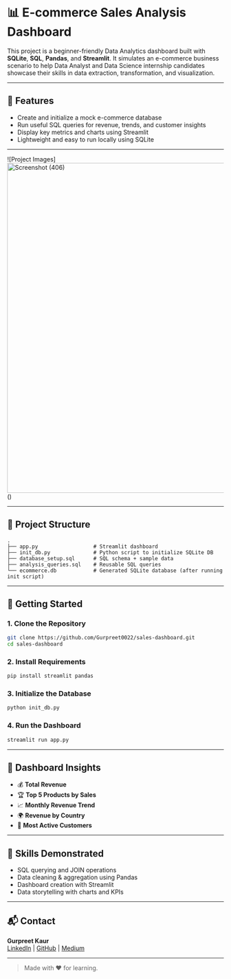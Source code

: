 # 📊 E-commerce Sales Analysis Dashboard

This project is a beginner-friendly Data Analytics dashboard built with **SQLite**, **SQL**, **Pandas**, and **Streamlit**. It simulates an e-commerce business scenario to help Data Analyst and Data Science internship candidates showcase their skills in data extraction, transformation, and visualization.

---

## 🔧 Features
- Create and initialize a mock e-commerce database
- Run useful SQL queries for revenue, trends, and customer insights
- Display key metrics and charts using Streamlit
- Lightweight and easy to run locally using SQLite

---
![Project Images] <img width="1366" height="768" alt="Screenshot (406)" src="https://github.com/user-attachments/assets/b4e34fa1-eea9-4ea7-a03f-a49e32173759" />
()

---

## 📁 Project Structure
```
.
├── app.py                  # Streamlit dashboard
├── init_db.py              # Python script to initialize SQLite DB
├── database_setup.sql      # SQL schema + sample data
├── analysis_queries.sql    # Reusable SQL queries
└── ecommerce.db            # Generated SQLite database (after running init script)
```

---

## 🚀 Getting Started

### 1. Clone the Repository
```bash
git clone https://github.com/Gurpreet0022/sales-dashboard.git
cd sales-dashboard
```

### 2. Install Requirements
```bash
pip install streamlit pandas
```

### 3. Initialize the Database
```bash
python init_db.py
```

### 4. Run the Dashboard
```bash
streamlit run app.py
```

---

## 📌 Dashboard Insights
- 💰 **Total Revenue**
- 🏆 **Top 5 Products by Sales**
- 📈 **Monthly Revenue Trend**
- 🌍 **Revenue by Country**
- 👥 **Most Active Customers**

---

## 🧠 Skills Demonstrated
- SQL querying and JOIN operations
- Data cleaning & aggregation using Pandas
- Dashboard creation with Streamlit
- Data storytelling with charts and KPIs

---

## 📬 Contact
**Gurpreet Kaur**  
[LinkedIn](https://www.linkedin.com/in/gurpreet-kaur-a610bb254/) | [GitHub](https://github.com/Gurpreet0022) | [Medium](https://medium.com/@gk3579914)

---

> Made with ❤️ for learning.
